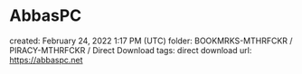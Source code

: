 # AbbasPC

created: February 24, 2022 1:17 PM (UTC)
folder: BOOKMRKS-MTHRFCKR / PIRACY-MTHRFCKR / Direct Download
tags: direct download
url: https://abbaspc.net
